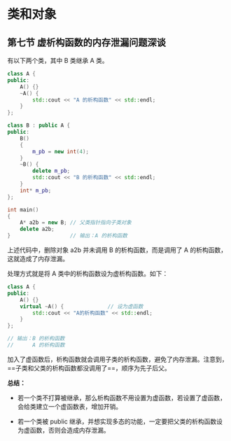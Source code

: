 # 类和对象

## 第七节 虚析构函数的内存泄漏问题深谈

有以下两个类，其中 B 类继承 A 类。

```cpp
class A {
public:
	A() {}
	~A() {
		std::cout << "A 的析构函数" << std::endl;
	}
};

class B : public A {
public:
	B()
	{
		m_pb = new int(4);
	}
	~B() {
		delete m_pb;
		std::cout << "B 的析构函数" << std::endl;
	}
	int* m_pb;
};

int main()
{
	A* a2b = new B;	// 父类指针指向子类对象
	delete a2b;
}					// 输出：A 的析构函数
```

上述代码中，删除对象 a2b 并未调用 B 的析构函数，而是调用了 A 的析构函数，这就造成了内存泄漏。

处理方式就是将 A 类中的析构函数设为虚析构函数。如下：

```cpp
class A {
public:
	A() {}
	virtual ~A() {				// 设为虚函数
		std::cout << "A的析构函数" << std::endl;
	}
};

// 输出：B 的析构函数
//		A 的析构函数
```

加入了虚函数后，析构函数就会调用子类的析构函数，避免了内存泄漏。注意到，==子类和父类的析构函数都没调用了==，顺序为先子后父。

**总结：**

- 若一个类不打算被继承，那么析构函数不用设置为虚函数，若设置了虚函数，会给类建立一个虚函数表，增加开销。

- 若一个类被 public 继承，并想实现多态的功能，一定要把父类的析构函数设为虚函数，否则会造成内存泄漏。

